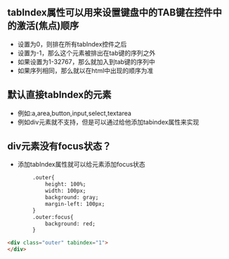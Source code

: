 ## tabIndex属性可以用来设置键盘中的TAB键在控件中的激活(焦点)顺序
* 设置为0，则排在所有tabIndex控件之后
* 设置为-1，那么这个元素被排出在tab键的序列之外
* 如果设置为1-32767，那么就加入到tab键的序列中
* 如果序列相同，那么就以在html中出现的顺序为准

## 默认直接tabIndex的元素
* 例如:a,area,button,input,select,textarea
* 例如div元素就不支持，但是可以通过给他添加tabindex属性来实现

## div元素没有focus状态？
* 添加tabIndex属性就可以给元素添加focus状态
```html
        .outer{
            height: 100%;
            width: 100px;
            background: gray;
            margin-left: 100px;
        }
        .outer:focus{
            background: red;
        }

<div class="outer" tabindex="1">
</div>
```
